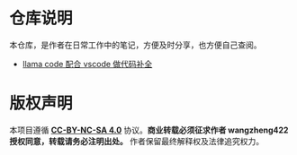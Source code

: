 # 仓库说明

本仓库，是作者在日常工作中的笔记，方便及时分享，也方便自己查阅。

- [llama code 配合 vscode 做代码补全](./notes/2024.01.codellama.vscode.md)

# 版权声明
本项目遵循 **[CC-BY-NC-SA 4.0](https://creativecommons.org/licenses/by-nc-sa/4.0/)** 协议。**商业转载必须征求作者 wangzheng422 授权同意，转载请务必注明出处。** 作者保留最终解释权及法律追究权力。